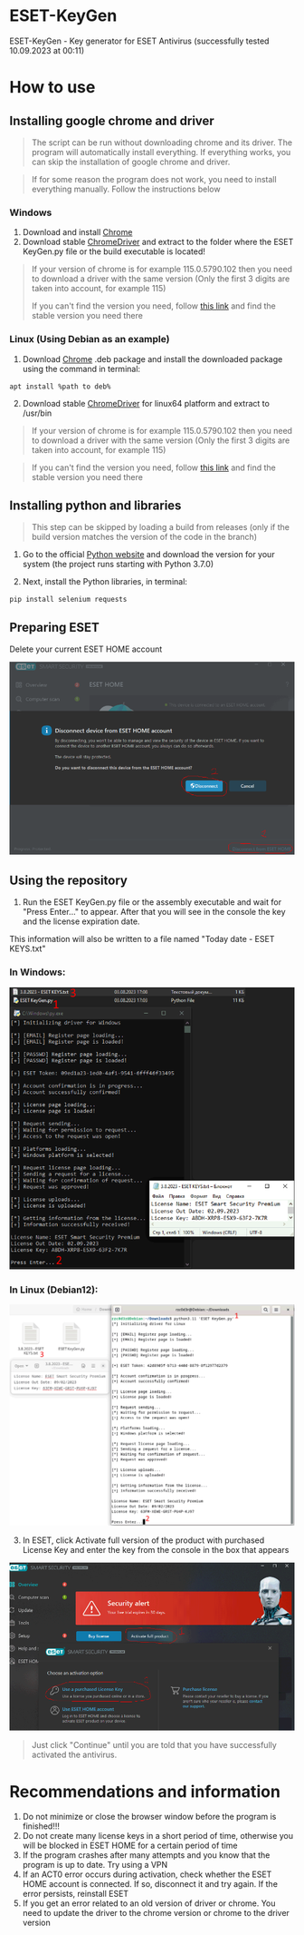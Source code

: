 # ESET-KeyGen
ESET-KeyGen - Key generator for ESET Antivirus (successfully tested 10.09.2023 at 00:11)

# How to use

## Installing google chrome and driver
> The script can be run without downloading chrome and its driver. The program will automatically install everything.
> If everything works, you can skip the installation of google chrome and driver.

> If for some reason the program does not work, you need to install everything manually.
> Follow the instructions below
### Windows
1. Download and install [Chrome](https://www.google.com/chrome/)
2. Download stable [ChromeDriver](https://chromedriver.chromium.org/downloads) and extract to the folder where the ESET KeyGen.py file or the build executable is located!

> If your version of chrome is for example 115.0.5790.102 then you need to download a driver
      with the same version (Only the first 3 digits are taken into account, for example 115)
> 
> If you can't find the version you need, follow [this link](https://googlechromelabs.github.io/chrome-for-testing/#stable) and find the stable version you need there

### Linux (Using Debian as an example)
1. Download [Chrome](https://www.google.com/chrome/) .deb package and install the downloaded package using the command in terminal:

```
apt install %path to deb%
```

2. Download stable [ChromeDriver](https://chromedriver.chromium.org/downloads) for linux64 platform and extract to /usr/bin

> If your version of chrome is for example 115.0.5790.102 then you need to download a driver
      with the same version (Only the first 3 digits are taken into account, for example 115)

> If you can't find the version you need, follow [this link](https://googlechromelabs.github.io/chrome-for-testing/#stable) and find the stable version you need there

## Installing python and libraries

> This step can be skipped by loading a build from releases (only if the build version matches the version of the code in the branch)

1. Go to the official [Python website](https://www.python.org/downloads) and download the version for your system (the project runs starting with Python 3.7.0)

2. Next, install the Python libraries, in terminal:

```
pip install selenium requests
```

## Preparing ESET

Delete your current ESET HOME account

![](img/1.png)

## Using the repository
1. Run the ESET KeyGen.py file or the assembly executable and wait for "Press Enter..." to appear.
After that you will see in the console the key and the license expiration date.

This information will also be written to a file named "Today date - ESET KEYS.txt"

### In Windows:

![Windows](img/3_1.0.6_W.png)

### In Linux (Debian12):

![Linux: Debian](img/3_1.0.6_L.png)

3. In ESET, click Activate full version of the product with purchased License Key and enter the key from the console in the box that appears

![](img/2.png)

> Just click "Continue" until you are told that you have successfully activated the antivirus.

# Recommendations and information

1. Do not minimize or close the browser window before the program is finished!!!
2. Do not create many license keys in a short period of time, otherwise you will be blocked in ESET HOME for a certain period of time
3. If the program crashes after many attempts and you know that the program is up to date. Try using a VPN
4. If an ACT0 error occurs during activation, check whether the ESET HOME account is connected. If so, disconnect it and try again. If the error persists, reinstall ESET 
5. If you get an error related to an old version of driver or chrome. You need to update the driver to the chrome version or chrome to the driver version
